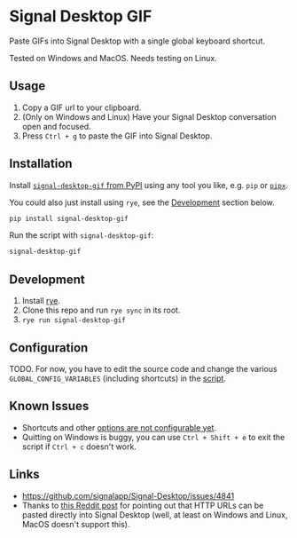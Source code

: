 # Signal Desktop GIF

Paste GIFs into Signal Desktop with a single global keyboard shortcut.

Tested on Windows and MacOS. Needs testing on Linux.

## Usage

1. Copy a GIF url to your clipboard.
2. (Only on Windows and Linux) Have your Signal Desktop conversation open and focused.
3. Press `Ctrl + g` to paste the GIF into Signal Desktop.

## Installation

Install [`signal-desktop-gif` from PyPI](https://pypi.org/project/signal-desktop-gif/) using any tool you like, e.g. `pip` or [`pipx`](https://pipx.pypa.io/stable/).

You could also just install using `rye`, see the [Development](#development) section below.

```bash
pip install signal-desktop-gif
```

Run the script with `signal-desktop-gif`:

```bash
signal-desktop-gif
```

## Development

1. Install [rye](https://rye-up.com/guide/installation/).
2. Clone this repo and run `rye sync` in its root.
3. `rye run signal-desktop-gif`

## Configuration

TODO.
For now, you have to edit the source code and change the various `GLOBAL_CONFIG_VARIABLES` (including shortcuts) in the [script](./src/signal_desktop_gif/__init__.py).

## Known Issues

- Shortcuts and other [options are not configurable yet](#configuration).
- Quitting on Windows is buggy, you can use `Ctrl + Shift + e` to exit the script if `Ctrl + c` doesn't work.

## Links

- <https://github.com/signalapp/Signal-Desktop/issues/4841>
- Thanks to [this Reddit post](https://www.reddit.com/r/signal/comments/180hm37/desktop_and_gifs/) for pointing out that HTTP URLs can be pasted directly into Signal Desktop (well, at least on Windows and Linux, MacOS doesn't support this).
